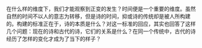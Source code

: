 在什么样的维度下，我们才能观察到正变的发生？时间便是一个重要的维度。虽然自然的时间不以人的意志为转移，但是诗的时间，抑或诗的传统却是被人所构建的。构建的标准正在于，诗的本质是什么？对这一标准的回应，其实也回答了这样几个问题：现在的诗和古代的诗，它们的关系是什么？在同一个传统中，古代的诗经历了怎样的变化才成为了当下的样子？